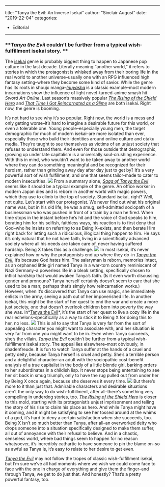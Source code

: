 
---
title: "Tanya the Evil: An Inverse Isekai"
author: "Sinclair August"
date: "2019-22-04"
categories:
- Editorial
---

### ***Tanya the Evil* couldn’t be further from a typical wish-fulfillment isekai story. **

The [isekai](https://youtu.be/py62RDOrxg0) genre is probably biggest thing to happen to Japanese pop culture in the last decade. Literally meaning “another world,” it refers to stories in which the protagonist is whisked away from their boring life in the real world to another universe&#8211;usually one with an RPG influenced high fantasy setting&#8211;where they become some kind of savior. While the genre has its roots in shoujo manga&#8211;*[Inuyasha](https://www.imdb.com/title/tt0290223/)* is a classic example&#8211;most modern incarnations show the influence of light novel-turned-anime smash hit *Sword Art Online*. Last season’s massively popular *[The Rising of the Shield Hero](https://got.cr/vrv-blog-tanya-shield-hero)* and *[That Time I Got Reincarnated as a Slime](https://got.cr/vrv-blog-tanya-slime)* are both isekai. Right now, the genre is booming.

It’s not hard to see why it’s so popular. Right now, the world is a mess and only getting worse&#8211;it’s hard to imagine a desirable future for this world, or even a tolerable one. Young people&#8211;especially young men, the target demographic for much of modern isekai&#8211;are more isolated than ever, especially those who build their identities around online culture and otaku media. They’re taught to see themselves as victims of an unjust society that refuses to understand them. And even for those outside that demographic, growing up under late capitalism is a universally soul-crushing experience. With this in mind, who wouldn’t want to be taken away to another world where they can do something meaningful and be recognized for their heroism, rather than grinding away day after day just to get by? It’s a very powerful sort of wish fulfillment, and one that seems tailor-made to cater to modern insecurities.
![](https://lh4.googleusercontent.com/5Cen4-DQdLdanD6q4Bo73ehnpFbX4wWlOxkexG6P3o9YRPw4xaUCNYAyL4--CbvSXWjkR_b9-u83cVZNkHblxPbtJ6guPCR9hcg64P8wEP-8VJhkCcsdEmfbC88SaH6FTvQ1_ew)
From a summary alone, *[Saga of Tanya the Evil](https://got.cr/vrv-blog-tanya-showpage)* seems like it should be a typical example of the genre. An office worker in modern Japan dies and is reborn in another world with magic powers, which they use to climb to the top of society. Standard isekai, right? Well, not quite. Let’s start with our protagonist. We never find out what his original name was, but in his old life, he was a smug, self-admitted sociopath of a businessman who was pushed in front of a train by a man he fired. When time stops in the instant before he’s hit and the voice of God speaks to him, berating him for his selfish, faithless ways, his reaction is to first deny that God&#8211;who he insists on referring to as Being X&#8211;exists, and then berate Him right back for letting such a ridiculous, illogical thing happen to him. He says it’s only natural that he not have faith, living in a scientifically advanced society where all his needs are taken care of, never having suffered hardship. Being X takes this as a challenge.
![](https://lh5.googleusercontent.com/4Tc-_nBXoxPbjlKdLfle8RlDoGdBaEAuzFY7J0BCUw9H1H31tVhuXFYt9FXpB9FCoJ9FJHuYsGLdkEIB38bYbXEMiMYKH57Rcs0XemhZCYCBEGoTdXd7drv23DBxeRfx2k0fXAg)
In most isekai, it’s never explained how or why the protagonists end up where they do&#8211;in *[Tanya the Evil](https://got.cr/vrv-blog-tanya-showpage)*, it’s because God hates him. The salaryman is reborn, memories intact, as an orphaned little girl named Tanya in a war-torn country reminiscent of Nazi Germany&#8211;a powerless life in a bleak setting, specifically chosen to inflict hardship that would awaken Tanya’s faith. (Is it even worth discussing gender and pronouns? Tanya herself certainly doesn’t seem to care that she used to be a man; perhaps that’s simply how reincarnation works.) However, when it’s discovered that Tanya can use magic, she immediately enlists in the army, seeing a path out of her impoverished life. In another isekai, this might be the start of her quest to end the war and create a more just society, one that doesn’t overlook children born into poverty the way she was. In*[Tanya the Evil](https://got.cr/vrv-blog-tanya-showpage)*, it’s the start of her quest to live a cozy life in the rear echelons&#8211;specifically as a way to stick it to Being X for doing this to her, no less.
![](https://lh6.googleusercontent.com/FXmFlkrsfx6XNKFzgcvpXIi__-LS6Tu7uMzzj-2p3ixrTkQPAVU0O4BE3Nbm4qpwG7zVE_PgSoBOGHQKeoD0FygTULhvJyYrzCXkl7NGvmF404FdFs5sxlfpB_4v-W0kmiieij8)
This is all to say that Tanya is very far from the sort of appealing character you might want to associate with, and her situation is very far from one you might want to be in. Even when Tanya succeeds, she’s the villain. *[Tanya the Evil](https://got.cr/vrv-blog-tanya-showpage)* couldn’t be further from a typical wish-fulfillment isekai story. The appeal lies elsewhere&#8211;most obviously, in shadenfreude. It is fun to watch Tanya suffer at the hands of a cruel and petty deity, because Tanya herself is cruel and petty. She’s a terrible person and a delightful character&#8211;an adult with the sociopathic cost-benefit analysis of a true capitalist in the body of a little blonde girl, barking orders to her subordinates in a childish lisp. It never stops being entertaining to see her sit back in smug triumph, only to have the rug pulled out from under her by Being X once again, because she deserves it every time.
![](https://lh4.googleusercontent.com/xBxIn-nOjukVdQ4oyCPyE4vgb39ivVRsFGLAyEnWDjrfFyNLEU1or3_-Fb50cn3Xy_MScqcIlz2ErobJtgoHQooHH2FtUwHBTtwMZZyEdLdvsU3Wv8EUXRKwNAjXcFBOl2UxC-0)
But there’s more to it than just that. Admirable characters and desirable situations aren’t the only way to do wish-fulfillment, after all&#8211;there’s something very compelling in underdog stories, too. *[The Rising of the Shield Hero](https://got.cr/vrv-blog-tanya-shield-hero)* is closer to this mold, starting with its protagonist’s unjust imprisonment and telling the story of his rise to claim his place as hero. And while Tanya might have it coming, and it might be satisfying to see her tossed around at the whims of a god, it’s hard to deny a certain satisfaction when she succeeds, too. Being X isn’t so much better than Tanya, after all&#8211;an overworked deity who drops someone into a situation specifically designed to make them suffer, all out of annoyance with their refusal to believe. And in a chaotic, senseless world, where bad things seem to happen for no reason whatsoever, it’s incredibly cathartic to have someone to pin the blame on&#8211;so as awful as Tanya is, it’s easy to relate to her desire to get even. 

*[Tanya the Evil](https://got.cr/vrv-blog-tanya-showpage)* may not follow the tropes of classic wish-fulfillment isekai, but I’m sure we’ve all had moments where we wish we could come face to face with the one in charge of everything and give them the finger&#8211;and through Tanya, we get to do just that. And honestly? That’s a pretty powerful fantasy, too.
